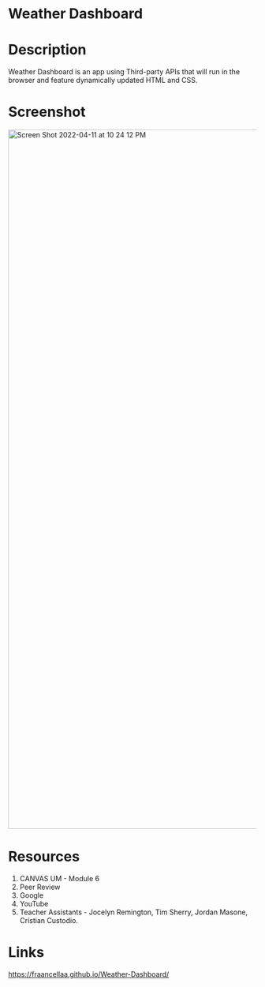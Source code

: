 # Weather Dashboard

# Description

Weather Dashboard is an app using Third-party APIs that will run in the browser and feature dynamically updated HTML and CSS.

# Screenshot

<img width="1417" alt="Screen Shot 2022-04-11 at 10 24 12 PM" src="https://user-images.githubusercontent.com/95050386/162866753-67900cf2-d86e-4f8f-b745-f8695c57098e.png">

# Resources

1. CANVAS UM - Module 6
2. Peer Review
3. Google
4. YouTube
5. Teacher Assistants - Jocelyn Remington, Tim Sherry, Jordan Masone, Cristian Custodio.

# Links

https://fraancellaa.github.io/Weather-Dashboard/
